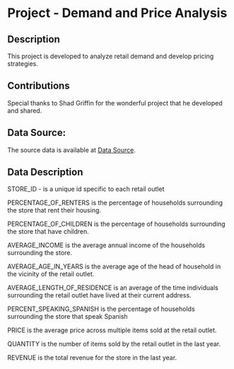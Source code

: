 # Project - Demand and Price Analysis

## Description
This project is developed to analyze retail demand and develop pricing strategies.

## Contributions
Special thanks to Shad Griffin for the wonderful project that he developed and shared.

## Data Source:
The source data is available at [Data Source](https://github.com/fedscornell/MgrlEconAnaPub/blob/main/Demand/RevenueAnalysis/RetailData.csv).

## Data Description
STORE_ID - is a unique id specific to each retail outlet

PERCENTAGE_OF_RENTERS is the percentage of households surrounding the store that rent their housing.

PERCENTAGE_OF_CHILDREN is the percentage of households surrounding the store that have children.

AVERAGE_INCOME is the average annual income of the households surrounding the store.

AVERAGE_AGE_IN_YEARS is the average age of the head of household in the vicinity of the retail outlet.

AVERAGE_LENGTH_OF_RESIDENCE is an average of the time individuals surrounding the retail outlet have lived at their current address.

PERCENT_SPEAKING_SPANISH is the percentage of households surrounding the store that speak Spanish

PRICE is the average price across multiple items sold at the retail outlet.

QUANTITY is the number of items sold by the retail outlet in the last year.

REVENUE is the total revenue for the store in the last year.